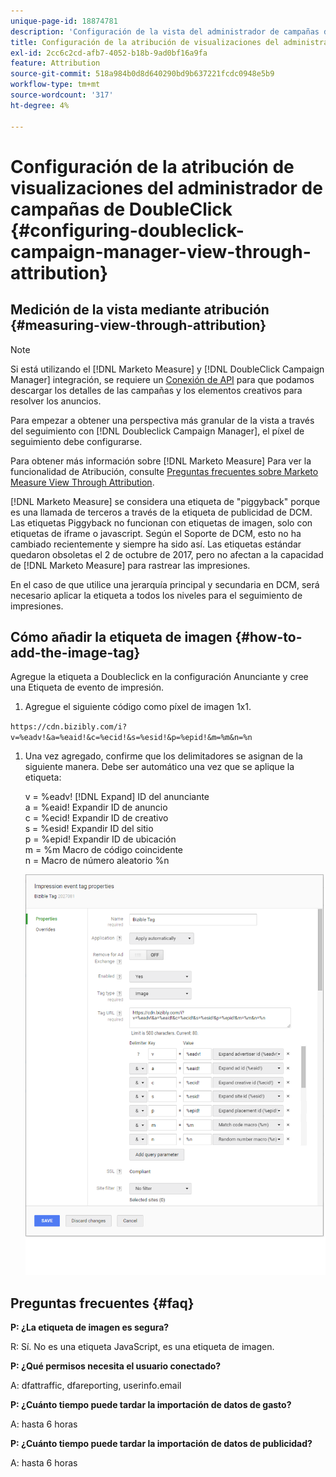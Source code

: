 ```yaml
---
unique-page-id: 18874781
description: 'Configuración de la vista del administrador de campañas de doble clic mediante atribución: [!DNL Marketo Measure]'
title: Configuración de la atribución de visualizaciones del administrador de campañas de DoubleClick
exl-id: 2cc6c2cd-afb7-4052-b18b-9ad0bf16a9fa
feature: Attribution
source-git-commit: 518a984b0d8d640290bd9b637221fcdc0948e5b9
workflow-type: tm+mt
source-wordcount: '317'
ht-degree: 4%

---
```


# Configuración de la atribución de visualizaciones del administrador de campañas de DoubleClick {#configuring-doubleclick-campaign-manager-view-through-attribution}

## Medición de la vista mediante atribución {#measuring-view-through-attribution}

>[!NOTE]
>
>Si está utilizando el [!DNL Marketo Measure] y [!DNL DoubleClick Campaign Manager] integración, se requiere un [Conexión de API](/help/api-connections/utilizing-marketo-measures-api-connections/integrated-ad-platforms.md#how-to-connect-ad-platforms) para que podamos descargar los detalles de las campañas y los elementos creativos para resolver los anuncios.

Para empezar a obtener una perspectiva más granular de la vista a través del seguimiento con [!DNL Doubleclick Campaign Manager], el píxel de seguimiento debe configurarse.

Para obtener más información sobre [!DNL Marketo Measure] Para ver la funcionalidad de Atribución, consulte [Preguntas frecuentes sobre Marketo Measure View Through Attribution](/help/advanced-marketo-measure-features/view-through-attribution/marketo-measure-view-through-attribution-faq.md).

[!DNL Marketo Measure] se considera una etiqueta de &quot;piggyback&quot; porque es una llamada de terceros a través de la etiqueta de publicidad de DCM. Las etiquetas Piggyback no funcionan con etiquetas de imagen, solo con etiquetas de iframe o javascript. Según el Soporte de DCM, esto no ha cambiado recientemente y siempre ha sido así. Las etiquetas estándar quedaron obsoletas el 2 de octubre de 2017, pero no afectan a la capacidad de [!DNL Marketo Measure] para rastrear las impresiones.

En el caso de que utilice una jerarquía principal y secundaria en DCM, será necesario aplicar la etiqueta a todos los niveles para el seguimiento de impresiones.

## Cómo añadir la etiqueta de imagen {#how-to-add-the-image-tag}

Agregue la etiqueta a Doubleclick en la configuración Anunciante y cree una Etiqueta de evento de impresión.

1. Agregue el siguiente código como píxel de imagen 1x1.

`https://cdn.bizibly.com/i?v=%eadv!&a=%eaid!&c=%ecid!&s=%esid!&p=%epid!&m=%m&n=%n`

1. Una vez agregado, confirme que los delimitadores se asignan de la siguiente manera. Debe ser automático una vez que se aplique la etiqueta:

   v = %eadv! [!DNL Expand] ID del anunciante\
   a = %eaid! Expandir ID de anuncio\
   c = %ecid! Expandir ID de creativo\
   s = %esid! Expandir ID del sitio\
   p = %epid! Expandir ID de ubicación\
   m = %m Macro de código coincidente\
   n = Macro de número aleatorio %n

   ![](assets/1.png)

## Preguntas frecuentes {#faq}

**P: ¿La etiqueta de imagen es segura?**

R: Sí. No es una etiqueta JavaScript, es una etiqueta de imagen.

**P: ¿Qué permisos necesita el usuario conectado?**

A: dfattraffic, dfareporting, userinfo.email

**P: ¿Cuánto tiempo puede tardar la importación de datos de gasto?**

A: hasta 6 horas

**P: ¿Cuánto tiempo puede tardar la importación de datos de publicidad?**

A: hasta 6 horas
